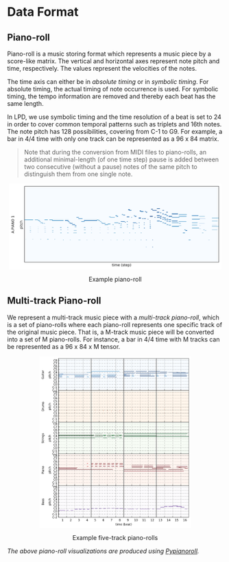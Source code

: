 # Data Format

## Piano-roll

Piano-roll is a music storing format which represents a music piece by a
score-like matrix.
The vertical and horizontal axes represent note pitch and time, respectively.
The values represent the velocities of the notes.

The time axis can either be in *absolute timing* or in *symbolic timing*.
For absolute timing, the actual timing of note occurrence is used.
For symbolic timing, the tempo information are removed and thereby each beat has the same length.

In LPD, we use symbolic timing and the time resolution of a beat is set to 24 in
order to cover common temporal patterns such as triplets and 16th notes.
The note pitch has 128 possibilities, covering from C-1 to G9.
For example, a bar in 4/4 time with only one track can be represented as a 96 x
84 matrix.

> Note that during the conversion from MIDI files to piano-rolls, an additional
minimal-length (of one time step) pause is added between two consecutive
(without a pause) notes of the same pitch to distinguish them from one single
note.

<img src="figs/pianoroll-example.png" alt="pianoroll-example" style="max-height:200px; display:block; margin:auto">
<p class="caption" align="center">Example piano-roll</p>

## Multi-track Piano-roll

We represent a multi-track music piece with a *multi-track piano-roll*, which is
a set of piano-rolls where each piano-roll represents one specific track of the
original music piece.
That is, a M-track music piece will be converted into a set of M piano-rolls.
For instance, a bar in 4/4 time with M tracks can be represented as a 96 x 84 x
M tensor.

<img src="figs/pianoroll-example-5tracks.png" alt="pianoroll-example-5tracks" style="max-height:400px; display:block; margin:auto">
<p class="caption" align="center">Example five-track piano-rolls</p>

*The above piano-roll visualizations are produced using [Pypianoroll](https://salu133445.github.io/pypianoroll/).*
